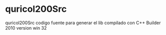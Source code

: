 # quricol200Src
quricol200Src codigo fuente para generar el lib compilado con C++ Builder 2010 version win 32
